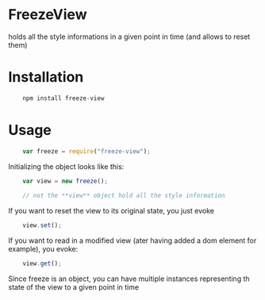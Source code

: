# FreezeView
holds all the style informations in a given point in time (and allows to reset them)

# Installation

```javascript
	npm install freeze-view
```

# Usage


```javascript
	var freeze = require("freeze-view");
```

Initializing the object looks like this:


```javascript
	var view = new freeze();
	
	// not the **view** object hold all the style information 

```

If you want to reset the view to its original state, you just evoke


```javascript
	view.set();
```


If you want to read in a modified view (ater having added a dom element for example), you evoke:

```javascript
	view.get();
```

Since freeze is an object, you can have multiple instances representing th state of the view to a given point in time 
